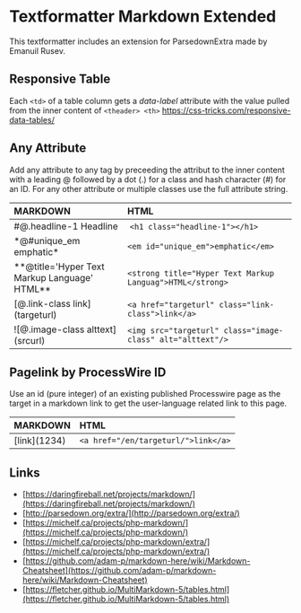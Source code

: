 Textformatter Markdown Extended
===============================

This textformatter includes an extension for ParsedownExtra made by Emanuil Rusev.

## Responsive Table

Each `<td>` of a table column gets a *data-label* attribute with the value pulled from the inner content of `<theader> <th>`
https://css-tricks.com/responsive-data-tables/

## Any Attribute

Add any attribute to any tag by preceeding the attribut to the inner content with a leading @
followed by a dot (.) for a class and hash character (#) for an ID. For any other attribute or multiple classes use the full attribute string.

| MARKDOWN | HTML |
|:-|:-| 
| \#@.headline-1 Headline | `<h1 class="headline-1"></h1>` |
| \*@#unique_em emphatic* | `<em id="unique_em">emphatic</em>` |
| \*\*@title='Hyper Text Markup Language' HTML** | `<strong title="Hyper Text Markup Languag">HTML</strong>` |
| \[@.link-class link](targeturl) | `<a href="targeturl" class="link-class">link</a>` |
| \!\[@.image-class alttext](srcurl) | `<img src="targeturl" class="image-class" alt="alttext"/>` |

## Pagelink by ProcessWire ID
Use an id (pure integer) of an existing published Processwire page as the target in a markdown link to get the user-language related link to this page.

| MARKDOWN | HTML |
|:-|:-| 
| \[link\](1234)| `<a href="/en/targeturl/">link</a>` |


## Links

+ [https://daringfireball.net/projects/markdown/](https://daringfireball.net/projects/markdown/)
+ [http://parsedown.org/extra/](http://parsedown.org/extra/)
+ [https://michelf.ca/projects/php-markdown/](https://michelf.ca/projects/php-markdown/)
+ [https://michelf.ca/projects/php-markdown/extra/](https://michelf.ca/projects/php-markdown/extra/)
+ [https://github.com/adam-p/markdown-here/wiki/Markdown-Cheatsheet](https://github.com/adam-p/markdown-here/wiki/Markdown-Cheatsheet)
+ [https://fletcher.github.io/MultiMarkdown-5/tables.html](https://fletcher.github.io/MultiMarkdown-5/tables.html)